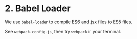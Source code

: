 # 2. Babel Loader

We use `babel-loader` to compile ES6 and .jsx files to ES5 files.

See `webpack.config.js`, then try `webpack` in your terminal.